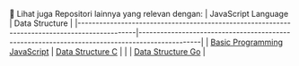 📂 Lihat juga Repositori lainnya yang relevan dengan:
|  JavaScript Language                                                                         | Data Structure                                                                                |
|----------------------------------------------------------------------------------------------|-----------------------------------------------------------------------------------------------|
| [Basic Programming JavaScript](https://github.com/iiohanestj09/basic-programming-javascript) | [Data Structure C](https://github.com/iiohanestj09/data-structure-c)                          |
|                                                                                              | [Data Structure Go](https://github.com/iiohanestj09/data-structure-go)                        |
